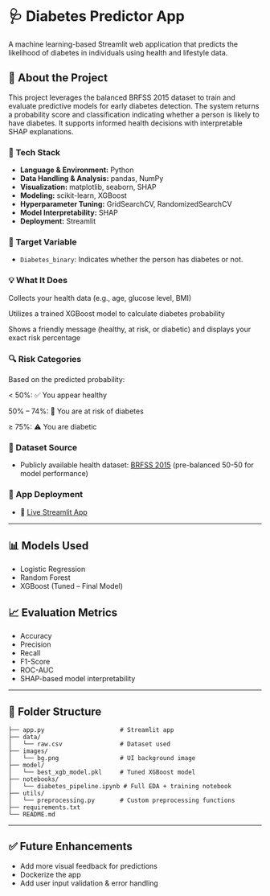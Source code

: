 # 🩺 Diabetes Predictor App

A machine learning-based Streamlit web application that predicts the likelihood of diabetes in individuals using health and lifestyle data.

## 📌 About the Project

This project leverages the balanced BRFSS 2015 dataset to train and evaluate predictive models for early diabetes detection. The system returns a probability score and classification indicating whether a person is likely to have diabetes. It supports informed health decisions with interpretable SHAP explanations.

### 🔧 Tech Stack

- **Language & Environment:** Python  
- **Data Handling & Analysis:** pandas, NumPy  
- **Visualization:** matplotlib, seaborn, SHAP  
- **Modeling:** scikit-learn, XGBoost  
- **Hyperparameter Tuning:** GridSearchCV, RandomizedSearchCV  
- **Model Interpretability:** SHAP  
- **Deployment:** Streamlit  

### 🎯 Target Variable

- `Diabetes_binary`: Indicates whether the person has diabetes or not.

### 💡 What It Does

Collects your health data (e.g., age, glucose level, BMI)

Utilizes a trained XGBoost model to calculate diabetes probability

Shows a friendly message (healthy, at risk, or diabetic) and displays your exact risk percentage

### 🔍 Risk Categories

Based on the predicted probability:

< 50%: ✅ You appear healthy

50% – 74%: 🔶 You are at risk of diabetes

≥ 75%: ⚠️ You are diabetic

### 📁 Dataset Source

- Publicly available health dataset: [BRFSS 2015](https://www.cdc.gov/brfss/index.html) (pre-balanced 50-50 for model performance)

### 🚀 App Deployment

- 🔗 [Live Streamlit App](https://sudipta-d-diabetes-predictor.streamlit.app/)

---

## 📊 Models Used

- Logistic Regression  
- Random Forest  
- XGBoost (Tuned – Final Model)

## 📈 Evaluation Metrics

- Accuracy  
- Precision  
- Recall  
- F1-Score  
- ROC-AUC  
- SHAP-based model interpretability

---

## 📂 Folder Structure

```
├── app.py                     # Streamlit app
├── data/
│   └── raw.csv                # Dataset used
├── images/
│   └── bg.png                 # UI background image
├── model/
│   └── best_xgb_model.pkl     # Tuned XGBoost model
├── notebooks/
│   └── diabetes_pipeline.ipynb # Full EDA + training notebook
├── utils/
│   └── preprocessing.py       # Custom preprocessing functions
├── requirements.txt
└── README.md
```

---

## ✅ Future Enhancements

- Add more visual feedback for predictions
- Dockerize the app
- Add user input validation & error handling


